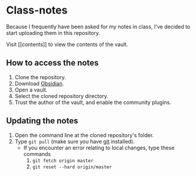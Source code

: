 # Class-notes

Because I frequently have been asked for my notes in class, I've decided to start uploading them in this repository.

Visit [[contents]] to view the contents of the vault.

## How to access the notes

1. Clone the repository.
2. Download [Obsidian](https://obsidian.md/download).
3. Open a vault.
4. Select the cloned repository directory.
5. Trust the author of the vault, and enable the community plugins.

## Updating the notes

1. Open the command line at the cloned repository's folder.
2. Type `git pull` (make sure you have [git](https://www.git-scm.com/downloads) installed).
	-  If you encounter an error relating to local changes, type these commands
		1. `git fetch origin master`
		2. `git reset --hard origin/master`
